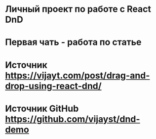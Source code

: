 # Личный проект по работе с React DnD
# Первая чать - работа по статье 
# Источник https://vijayt.com/post/drag-and-drop-using-react-dnd/
# Источник GitHub https://github.com/vijayst/dnd-demo
